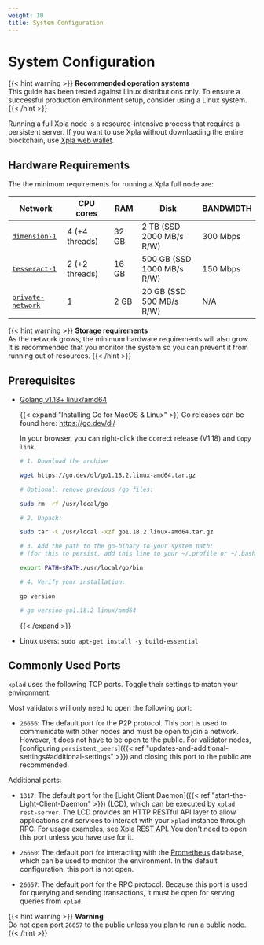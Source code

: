 ```yaml
---
weight: 10
title: System Configuration
---
```


# System Configuration

{{< hint warning >}}
**Recommended operation systems**  
This guide has been tested against Linux distributions only. To ensure a successful production environment setup, consider using a Linux system.
{{< /hint >}}

Running a full Xpla node is a resource-intensive process that requires a persistent server. If you want to use Xpla without downloading the entire blockchain, use [Xpla web wallet](https://wallet.xpla.io/).

## Hardware Requirements

The the minimum requirements for running a Xpla full node are:

| Network                                                               | CPU cores     | RAM     | Disk                       | BANDWIDTH |
|-----------------------------------------------------------------------|---------------|---------|----------------------------|-----------|
| [`dimension-1`](join-a-network.md#join-a-public-network)                  | 4 (+4 threads)| 32 GB   | 2 TB (SSD 2000 MB/s R/W)   | 300 Mbps  |
| [`tesseract-1`](join-a-network.md#join-a-public-network)                  | 2 (+2 threads)| 16 GB   | 500 GB (SSD 1000 MB/s R/W) | 150 Mbps  |
| [`private-network`](join-a-network.html#set-up-a-local-private-network) | 1             | 2 GB    | 20 GB (SSD 500 MB/s R/W)   |  N/A      |

{{< hint warning >}}
**Storage requirements**  
As the network grows, the minimum hardware requirements will also grow. It is recommended that you monitor the system so you can prevent it from running out of resources.
{{< /hint >}}

## Prerequisites

- [Golang v1.18+ linux/amd64](https://go.dev/dl/)

  {{< expand "Installing Go for MacOS & Linux" >}}
  Go releases can be found here: [ https://go.dev/dl/ ](https://go.dev/dl/)

  In your browser, you can right-click the correct release (V1.18) and `Copy link`.

  ```bash
  # 1. Download the archive

  wget https://go.dev/dl/go1.18.2.linux-amd64.tar.gz

  # Optional: remove previous /go files:

  sudo rm -rf /usr/local/go

  # 2. Unpack:

  sudo tar -C /usr/local -xzf go1.18.2.linux-amd64.tar.gz

  # 3. Add the path to the go-binary to your system path:
  # (for this to persist, add this line to your ~/.profile or ~/.bashrc or  ~/.zshrc)

  export PATH=$PATH:/usr/local/go/bin

  # 4. Verify your installation:

  go version

  # go version go1.18.2 linux/amd64

  ```
  {{< /expand >}}

- Linux users: `sudo apt-get install -y build-essential`

## Commonly Used Ports

`xplad` uses the following TCP ports. Toggle their settings to match your environment.

Most validators will only need to open the following port:

- `26656`: The default port for the P2P protocol. This port is used to communicate with other nodes and must be open to join a network. However, it does not have to be open to the public. For validator nodes, [configuring `persistent_peers`]({{< ref "updates-and-additional-settings#additional-settings" >}}) and closing this port to the public are recommended.

Additional ports:

- `1317`: The default port for the [Light Client Daemon]({{< ref "start-the-Light-Client-Daemon" >}}) (LCD), which can be executed by `xplad rest-server`. The LCD provides an HTTP RESTful API layer to allow applications and services to interact with your `xplad` instance through RPC. For usage examples, see [Xpla REST API](https://lcd.xpla.io/swagger/). You don't need to open this port unless you have use for it.

- `26660`: The default port for interacting with the [Prometheus](https://prometheus.io) database, which can be used to monitor the environment. In the default configuration, this port is not open.

- `26657`: The default port for the RPC protocol. Because this port is used for querying and sending transactions, it must be open for serving queries from `xplad`.

{{< hint warning >}}
**Warning**  
Do not open port `26657` to the public unless you plan to run a public node.
{{< /hint >}}

